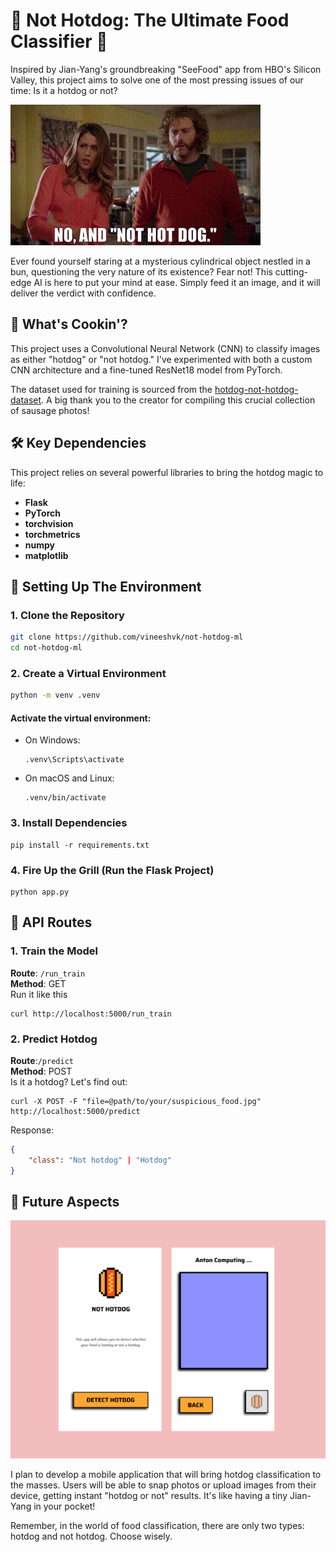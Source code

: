 # 🌭 Not Hotdog: The Ultimate Food Classifier 🌭

Inspired by Jian-Yang's groundbreaking "SeeFood" app from HBO's Silicon Valley, this project aims to solve one of the most pressing issues of our time: Is it a hotdog or not?

![Silicon Valley Hotdog GIF](readme_assets/not_hot_dog_silicon_valley.gif)

Ever found yourself staring at a mysterious cylindrical object nestled in a bun, questioning the very nature of its existence? Fear not! This cutting-edge AI is here to put your mind at ease. Simply feed it an image, and it will deliver the verdict with confidence.

## 🍔 What's Cookin'?

This project uses a Convolutional Neural Network (CNN) to classify images as either "hotdog" or "not hotdog." I've experimented with both a custom CNN architecture and a fine-tuned ResNet18 model from PyTorch. 

The dataset used for training is sourced from the [hotdog-not-hotdog-dataset](https://github.com/youngsoul/hotdog-not-hotdog-dataset). A big thank you to the creator for compiling this crucial collection of sausage photos!

## 🛠️ Key Dependencies

This project relies on several powerful libraries to bring the hotdog magic to life:

- **Flask**
- **PyTorch**  
- **torchvision** 
- **torchmetrics**
- **numpy** 
- **matplotlib** 


## 🔧 Setting Up The Environment

### 1. Clone the Repository

```bash
git clone https://github.com/vineeshvk/not-hotdog-ml
cd not-hotdog-ml
```

### 2. Create a Virtual Environment

```bash
python -m venv .venv
```
#### Activate the virtual environment:

- On Windows:
    ```
    .venv\Scripts\activate
    ```
- On macOS and Linux:
    ```
    .venv/bin/activate
    ```

### 3. Install Dependencies
```
pip install -r requirements.txt
```
### 4. Fire Up the Grill (Run the Flask Project)
```
python app.py
```


## 🌟 API Routes

### 1. Train the Model
**Route**: `/run_train` \
**Method**: GET \
Run it like this
```
curl http://localhost:5000/run_train
```


### 2. Predict Hotdog
**Route**:`/predict` \
**Method**: POST \
Is it a hotdog? Let's find out:
```
curl -X POST -F "file=@path/to/your/suspicious_food.jpg" http://localhost:5000/predict
```
Response:
```json 
{
    "class": "Not hotdog" | "Hotdog"
}
```

## 🚀 Future Aspects
![Silicon Valley Hotdog GIF](readme_assets/figma_design.png)


I plan to develop a mobile application that will bring hotdog classification to the masses. Users will be able to snap photos or upload images from their device, getting instant "hotdog or not" results. It's like having a tiny Jian-Yang in your pocket! 

Remember, in the world of food classification, there are only two types: hotdog and not hotdog. Choose wisely.
